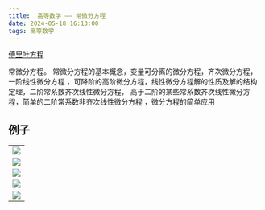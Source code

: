```yaml
---
title:  高等数学 —— 常微分方程
date: 2024-05-18 16:13:00
tags: 高等数学
---
```

[傅里叶方程](https://zhuanlan.zhihu.com/p/19759362)

常微分方程。
常微分方程的基本概念，变量可分离的微分方程，齐次微分方程，一阶线性微分方程 ，可降阶的高阶微分方程，线性微分方程解的性质及解的结构定理，二阶常系数齐次线性微分方程， 高于二阶的某些常系数齐次线性微分方程，简单的二阶常系数非齐次线性微分方程 ，微分方程的简单应用 
  

## 例子


| |
| :------ | 
|![](pic/gdsx-hbs_73.png)|
|![](pic/gdsx-hbs_74.png)|
|![](pic/gdsx-hbs_75.png)|
|![](pic/gdsx-hbs_76.png)|
|![](pic/gdsx-hbs_77.png)|